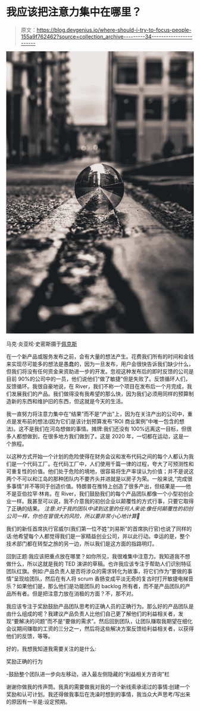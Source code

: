 # 我应该把注意力集中在哪里？

> 原文：<https://blog.devgenius.io/where-should-i-try-to-focus-people-155a9f762462?source=collection_archive---------34----------------------->

![](img/0e552d130b137b2c2998bb10d07ba7ac.png)

马克·炎亚纶·史密斯摄于[佩克斯](https://www.pexels.com/photo/selective-focus-photo-of-lensball-on-asphalt-road-2251798/?utm_content=attributionCopyText&utm_medium=referral&utm_source=pexels)

在一个新产品或服务发布之前，会有大量的想法产生。花费我们所有的时间和金钱来实现尽可能多的想法是愚蠢的，因为一旦发布，用户会很快告诉我们缺少什么，但我们将没有任何资金来资助进一步的开发。忽视这种发布后的即时反馈的公司是目前 90%的公司中的一员，他们说他们“做了敏捷”但是失败了。反馈循环人们，反馈循环。我很自豪地说，在 River，我们不称一个项目在发布后一个月完成，我们发展我们的产品。我们做得没有我希望的那么快，因为我们必须用同样的预算制造新的东西和维护旧的东西，但这就是今天的生活。

我一直努力将注意力集中在“结果”而不是“产出”上，因为在关注产出的公司中，重点是发布前的想法(因为它们是该计划预算发布“ROI 商业案例”中唯一包含的想法)。这不是我们在河岛想做的事情。摊牌:我们还没有 100%远离这一目标，但很多人都想做到，在很多地方我们做到了。这是 2020 年，一切都在运动，这是一个旅程。

以这种方式开始一个计划的危险使得在财务会议和发布代码之间的每个人都认为我们是一个代码工厂。在代码工厂中，人们使用千篇一律的过程，夸大了可预测性和可重复性的价值。他们处于危险的境地，很容易将生产率误认为价值；并不是说这两个不可以和江岛的那种团队内不要齐头并进就是以房子为荣。一般来说,“完成很多事情”并不等同于创造价值。特朗普在推特上创造了很多产出，但结果是——他不是亚伯拉罕·林肯。在 River，我们鼓励我们的每个产品团队都像一个小型初创企业一样。我甚至可以说，我不介意我的初创企业以颠覆性的方式行事，只要它取得了正确的结果。
*注意:对于我的团队中读到这里的任何人来说:像任何颠覆性的初创公司一样，你也在冒很大的风险，所以要非常小心地计算*

我们的新任首席执行官威尔(我们第一位不姓“刘易斯”的首席执行官)也说了同样的话:他希望每个人都觉得我们是一家精益创业公司，并以此行动。幸运的是，整个技术部门都在转型之旅的另一边，所以我们是这方面的指路明灯。

回到正题:我应该把重点放在哪里？如你所见，我很难集中注意力。我知道我不想做什么，所以这就是我的 TED 演讲的草稿。也许我应该专注于帮助人们识别特征团队红旗。例如:产品负责人是否将涉众的需求转化为故事，将它们作为“要做的事情”呈现给团队，然后在有人将 scrum 香肠变成平淡无奇的复古时打开敏捷电梯音乐？如果他们是，那么他们是功能团队的 backlog 所有者，而不是产品团队的产品所有者。但是把注意力放在消极的方面？不，那不对。

我应该专注于奖励鼓励产品团队思考的正确人员的正确行为。那么好的产品团队是由什么组成的呢？我建议产品负责人比他们自己更了解他们的利益相关者，发现“要解决的问题”而不是“要做的需求”。然后回到团队，让团队赚取我期望在细化会议期间赚取的工资的三分之一，然后将这些解决方案反馈给利益相关者，以获得他们的反馈，等等。

好的，我想我知道我需要关注的是什么:

奖励正确的行为

-鼓励整个团队进一步向左移动，进入最左侧隐藏的“利益相关方咨询”栏

谢谢你做我的传声筒。我真的需要做我对我的一个新线索承诺过的事情:创建一个奖励和认可计划。我还得做我事后在洗澡时想到的事情，我当众大声思考/写出来的原因有一半是:设定预期。